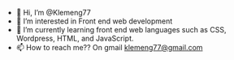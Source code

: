 - 👋 Hi, I’m @Klemeng77
- 👀 I’m interested in Front end web development
- 🌱 I’m currently learning front end web languages such as CSS, Wordpress, HTML, and JavaScript.
- 📫 How to reach me?? On gmail klemeng77@gmail.com

<!---
Klemeng77/Klemeng77 is a ✨ special ✨ repository because its `README.md` (this file) appears on your GitHub profile.
You can click the Preview link to take a look at your changes.
--->
